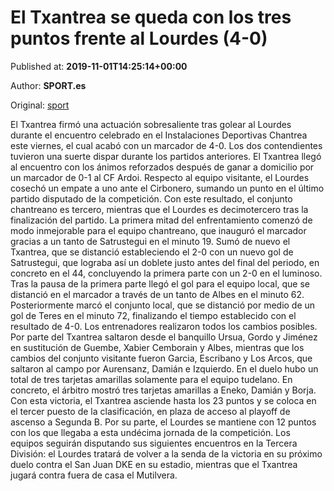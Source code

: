 
# El Txantrea se queda con los tres puntos frente al Lourdes (4-0)

Published at: **2019-11-01T14:25:14+00:00**

Author: **SPORT.es**

Original: [sport](https://www.sport.es/es/noticias/tercera-division/el-txantrea-se-queda-con-los-tres-puntos-frente-al-lourdes-4-0-7710412)

El Txantrea firmó una actuación sobresaliente tras golear al Lourdes durante el encuentro celebrado en el Instalaciones Deportivas Chantrea este viernes, el cual acabó con un marcador de 4-0. Los dos contendientes tuvieron una suerte dispar durante los partidos anteriores. El Txantrea llegó al encuentro con los ánimos reforzados después de ganar a domicilio por un marcador de 0-1 al CF Ardoi. Respecto al equipo visitante, el Lourdes cosechó un empate a uno ante el Cirbonero, sumando un punto en el último partido disputado de la competición. Con este resultado, el conjunto chantreano es tercero, mientras que el Lourdes es decimotercero tras la finalización del partido.
La primera mitad del enfrentamiento comenzó de modo inmejorable para el equipo chantreano, que inauguró el marcador gracias a un tanto de Satrustegui en el minuto 19. Sumó de nuevo el Txantrea, que se distanció estableciendo el 2-0 con un nuevo gol de Satrustegui, que lograba así un doblete justo antes del final del periodo, en concreto en el 44, concluyendo la primera parte con un 2-0 en el luminoso.
Tras la pausa de la primera parte llegó el gol para el equipo local, que se distanció en el marcador a través de un tanto de Albes en el minuto 62. Posteriormente marcó el conjunto local, que se distanció por medio de un gol de Teres en el minuto 72, finalizando el tiempo establecido con el resultado de 4-0.
Los entrenadores realizaron todos los cambios posibles. Por parte del Txantrea saltaron desde el banquillo Ursua, Gordo y Jiménez en sustitución de Guembe, Xabier Cemborain y Albes, mientras que los cambios del conjunto visitante fueron Garcia, Escribano y Los Arcos, que saltaron al campo por Aurensanz, Damián e Izquierdo.
En el duelo hubo un total de tres tarjetas amarillas solamente para el equipo tudelano. En concreto, el árbitro mostró tres tarjetas amarillas a Eneko, Damián y Borja.
Con esta victoria, el Txantrea asciende hasta los 23 puntos y se coloca en el tercer puesto de la clasificación, en plaza de acceso al playoff de ascenso a Segunda B. Por su parte, el Lourdes se mantiene con 12 puntos con los que llegaba a esta undécima jornada de la competición.
Los equipos seguirán disputando sus siguientes encuentros en la Tercera División: el Lourdes tratará de volver a la senda de la victoria en su próximo duelo contra el San Juan DKE en su estadio, mientras que el Txantrea jugará contra fuera de casa el Mutilvera.
